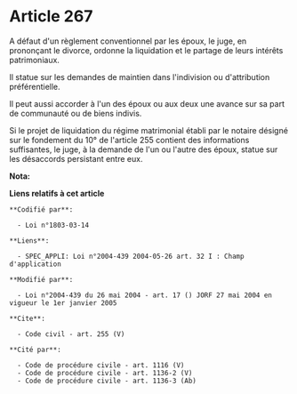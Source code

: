 # Article 267

A défaut d'un règlement conventionnel par les époux, le juge, en prononçant le divorce, ordonne la liquidation et le partage
de leurs intérêts patrimoniaux. 

Il statue sur les demandes de maintien dans l'indivision ou d'attribution préférentielle. 

Il peut aussi accorder à l'un des époux ou aux deux une avance sur sa part de communauté ou de biens indivis. 

Si le projet de liquidation du régime matrimonial établi par le notaire désigné sur le fondement du 10° de l'article 255
contient des informations suffisantes, le juge, à la demande de l'un ou l'autre des époux, statue sur les désaccords
persistant entre eux.

**Nota:**



**Liens relatifs à cet article**

	**Codifié par**:

	  - Loi n°1803-03-14

	**Liens**:

	  - SPEC_APPLI: Loi n°2004-439 2004-05-26 art. 32 I : Champ d'application

	**Modifié par**:

	  - Loi n°2004-439 du 26 mai 2004 - art. 17 () JORF 27 mai 2004 en vigueur le 1er janvier 2005

	**Cite**:

	  - Code civil - art. 255 (V)

	**Cité par**:

	  - Code de procédure civile - art. 1116 (V)
	  - Code de procédure civile - art. 1136-2 (V)
	  - Code de procédure civile - art. 1136-3 (Ab)
